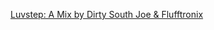---
layout: post
wordpress_id: 488
wordpress_url: http://noesbueno.com/archives/488
date: '2010-02-17 00:49:01 -0600'
date_gmt: '2010-02-17 05:49:01 -0600'
body: |
  <p><a href="http://www.luvstep.com/">Luvstep: A Mix by Dirty South Joe & Flufftronix</a></p>
---